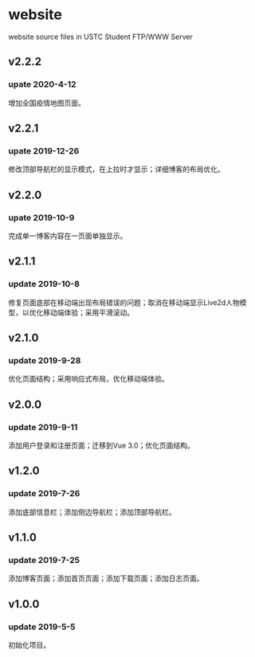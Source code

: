 # website

website source files in USTC Student FTP/WWW Server

## v2.2.2

### upate 2020-4-12

增加全国疫情地图页面。

## v2.2.1

### upate 2019-12-26

修改顶部导航栏的显示模式，在上拉时才显示；详细博客的布局优化。

## v2.2.0

### upate 2019-10-9

完成单一博客内容在一页面单独显示。

## v2.1.1

### update 2019-10-8

修复页面底部在移动端出现布局错误的问题；取消在移动端显示Live2d人物模型，以优化移动端体验；采用平滑滚动。

## v2.1.0

### update 2019-9-28

优化页面结构；采用响应式布局，优化移动端体验。

## v2.0.0

### update 2019-9-11

添加用户登录和注册页面；迁移到Vue 3.0；优化页面结构。

## v1.2.0

### update 2019-7-26

添加底部信息栏；添加侧边导航栏；添加顶部导航栏。

## v1.1.0

### update 2019-7-25

添加博客页面；添加首页页面；添加下载页面；添加日志页面。

## v1.0.0

### update 2019-5-5

初始化项目。
